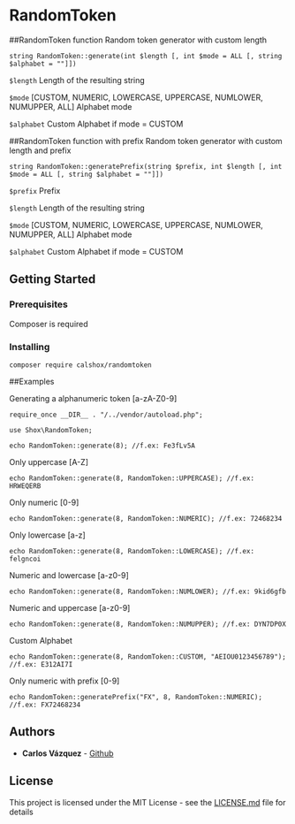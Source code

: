 # RandomToken

##RandomToken function
Random token generator with custom length
```
string RandomToken::generate(int $length [, int $mode = ALL [, string $alphabet = ""]])
```
`$length`  Length of the resulting string

`$mode`  [CUSTOM, NUMERIC, LOWERCASE, UPPERCASE, NUMLOWER, NUMUPPER, ALL] Alphabet mode

`$alphabet`  Custom Alphabet if mode = CUSTOM

##RandomToken function with prefix
Random token generator with custom length and prefix

```
string RandomToken::generatePrefix(string $prefix, int $length [, int $mode = ALL [, string $alphabet = ""]])
```
`$prefix`  Prefix

`$length`  Length of the resulting string

`$mode`  [CUSTOM, NUMERIC, LOWERCASE, UPPERCASE, NUMLOWER, NUMUPPER, ALL] Alphabet mode

`$alphabet`  Custom Alphabet if mode = CUSTOM


## Getting Started


### Prerequisites

Composer is required

### Installing
```
composer require calshox/randomtoken
```
##Examples

Generating a alphanumeric token [a-zA-Z0-9]
 
```
require_once __DIR__ . "/../vendor/autoload.php";

use Shox\RandomToken;

echo RandomToken::generate(8); //f.ex: Fe3fLv5A
```

Only uppercase [A-Z]
```
echo RandomToken::generate(8, RandomToken::UPPERCASE); //f.ex: HRWEQERB
```
Only numeric [0-9]
```
echo RandomToken::generate(8, RandomToken::NUMERIC); //f.ex: 72468234
```
Only lowercase [a-z]
```
echo RandomToken::generate(8, RandomToken::LOWERCASE); //f.ex: felgncoi
```
Numeric and lowercase [a-z0-9]
```
echo RandomToken::generate(8, RandomToken::NUMLOWER); //f.ex: 9kid6gfb
```
Numeric and uppercase [a-z0-9]
```
echo RandomToken::generate(8, RandomToken::NUMUPPER); //f.ex: DYN7DP0X

```

Custom Alphabet
```
echo RandomToken::generate(8, RandomToken::CUSTOM, "AEIOU0123456789"); //f.ex: E312AI7I

```
Only numeric with prefix [0-9]

```
echo RandomToken::generatePrefix("FX", 8, RandomToken::NUMERIC); //f.ex: FX72468234
```



## Authors

* **Carlos Vázquez** - [Github](https://github.com/calshox/RandomToken)

## License

This project is licensed under the MIT License - see the [LICENSE.md](LICENSE.md) file for details
